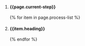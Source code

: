 <ol class="usa-process-list">
  <li class="usa-process-list__item current__step">
    <h4 class="usa-process-list__heading">{{page.current-step}}</h4>
  </li>
  {% for item in page.process-list %}
  <li class="usa-process-list__item">
    <h4 class="usa-process-list__heading">{{item.heading}}</h4>
  </li>
  {% endfor %}
</ol>